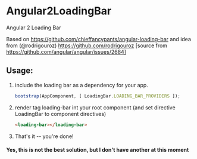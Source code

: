 # Angular2LoadingBar
Angular 2 Loading Bar

Based on https://github.com/chieffancypants/angular-loading-bar and idea from
(@rodrigouroz) https://github.com/rodrigouroz 
[source from https://github.com/angular/angular/issues/2684]

## Usage:
1. include the loading bar as a dependency for your app.

    ```js
    bootstrap(AppComponent, [ LoadingBar.LOADING_BAR_PROVIDERS ]);
    ```

2. render tag loading-bar int your root component (and set directive LoadingBar to component directives)

    ```html
    <loading-bar></loading-bar>
    ```

3. That's it -- you're done!

#### Yes, this is not the best solution, but I don't have another at this moment